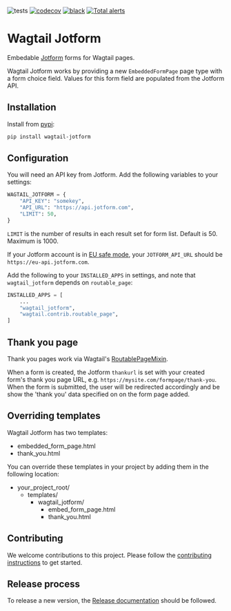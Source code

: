 ![tests](https://github.com/torchbox/wagtail-jotform/workflows/Tests/badge.svg)
[![codecov](https://codecov.io/gh/kevinhowbrook/wagtail-jotform/branch/master/graph/badge.svg?token=GBDM9H1A2X)](https://codecov.io/gh/kevinhowbrook/wagtail-jotform)
[![black](https://img.shields.io/badge/code%20style-black-000000.svg)](https://github.com/psf/black) [![Total alerts](https://img.shields.io/lgtm/alerts/g/kevinhowbrook/wagtail-jotform.svg?logo=lgtm&logoWidth=18)](https://lgtm.com/projects/g/kevinhowbrook/wagtail-jotform/alerts/)

# Wagtail Jotform

Embedable [Jotform](https://www.jotform.com) forms for Wagtail pages.

Wagtail Jotform works by providing a new `EmbeddedFormPage` page type with a form choice field. Values for this form field are populated from the Jotform API.

## Installation

Install from [pypi](https://pypi.org/project/wagtail-jotform/):

```bash
pip install wagtail-jotform
```

## Configuration

You will need an API key from Jotform. Add the following variables to your settings:

```python
WAGTAIL_JOTFORM = {
    "API_KEY": "somekey",
    "API_URL": "https://api.jotform.com",
    "LIMIT": 50,
}
```

`LIMIT` is the number of results in each result set for form list. Default is 50. Maximum is 1000.

If your Jotform account is in [EU safe mode](https://www.jotform.com/eu-safe-forms/), your `JOTFORM_API_URL` should be `https://eu-api.jotform.com`.

Add the following to your `INSTALLED_APPS` in settings, and note that `wagtail_jotform` depends on `routable_page`:

```python
INSTALLED_APPS = [
    ...
    "wagtail_jotform",
    "wagtail.contrib.routable_page",
]
```

## Thank you page

Thank you pages work via Wagtail's [RoutablePageMixin](https://docs.wagtail.io/en/latest/reference/contrib/routablepage.html).

When a form is created, the Jotform `thankurl` is set with your created form's thank you page URL, e.g. `https://mysite.com/formpage/thank-you`. When the form is submitted, the user will be redirected accordingly and be show the 'thank you' data specified on on the form page added.

## Overriding templates

Wagtail Jotform has two templates:

- embedded_form_page.html
- thank_you.html

You can override these templates in your project by adding them in the following location:

- your_project_root/
  - templates/
    - wagtail_jotform/
      - embed_form_page.html
      - thank_you.html

## Contributing

We welcome contributions to this project. Please follow the [contributing instructions](docs/CONTRIBUTING.md) to get started.

## Release process

To release a new version, the [Release documentation](docs/RELEASE.md) should be followed.
